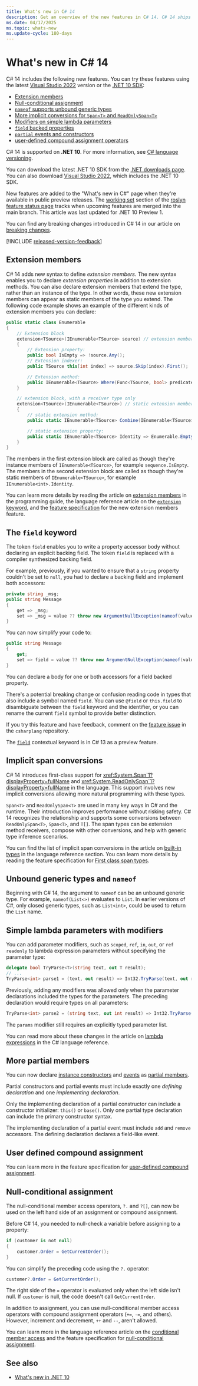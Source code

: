```yaml
---
title: What's new in C# 14
description: Get an overview of the new features in C# 14. C# 14 ships with .NET 10.
ms.date: 04/17/2025
ms.topic: whats-new
ms.update-cycle: 180-days
---
```

# What's new in C# 14

C# 14 includes the following new features. You can try these features using the latest [Visual Studio 2022](https://visualstudio.microsoft.com/vs/preview/) version or the [.NET 10 SDK](https://dotnet.microsoft.com/download/dotnet):

- [Extension members](#extension-members)
- [Null-conditional assignment](#null-conditional-assignment)
- [`nameof` supports unbound generic types](#unbound-generic-types-and-nameof)
- [More implicit conversions for `Span<T>` and `ReadOnlySpan<T>`](#implicit-span-conversions)
- [Modifiers on simple lambda parameters](#simple-lambda-parameters-with-modifiers)
- [`field` backed properties](#the-field-keyword)
- [`partial` events and constructors](#more-partial-members)
- [user-defined compound assignment operators](#user-defined-compound-assignment)

C# 14 is supported on **.NET 10**. For more information, see [C# language versioning](../language-reference/configure-language-version.md).

You can download the latest .NET 10 SDK from the [.NET downloads page](https://dotnet.microsoft.com/download). You can also download [Visual Studio 2022](https://visualstudio.microsoft.com/vs/), which includes the .NET 10 SDK.

New features are added to the "What's new in C#" page when they're available in public preview releases. The [working set](https://github.com/dotnet/roslyn/blob/main/docs/Language%20Feature%20Status.md#working-set) section of the [roslyn feature status page](https://github.com/dotnet/roslyn/blob/main/docs/Language%20Feature%20Status.md) tracks when upcoming features are merged into the main branch. This article was last updated for .NET 10 Preview 1.

You can find any breaking changes introduced in C# 14 in our article on [breaking changes](~/_roslyn/docs/compilers/CSharp/Compiler%20Breaking%20Changes%20-%20DotNet%2010.md).

[!INCLUDE [released-version-feedback](./includes/released-feedback.md)]

## Extension members

C# 14 adds new syntax to define *extension members*. The new syntax enables you to declare *extension properties* in addition to extension methods. You can also declare extension members that extend the type, rather than an instance of the type. In other words, these new extension members can appear as static members of the type you extend. The following code example shows an example of the different kinds of extension members you can declare:

```csharp
public static class Enumerable
{
    // Extension block
    extension<TSource>(IEnumerable<TSource> source) // extension members for IEnumerable<TSource>
    {
        // Extension property:
        public bool IsEmpty => !source.Any();
        // Extension indexer:
        public TSource this[int index] => source.Skip(index).First();

        // Extension method:
        public IEnumerable<TSource> Where(Func<TSource, bool> predicate) { ... }
    }

    // extension block, with a receiver type only
    extension<TSource>(IEnumerable<TSource>) // static extension members for IEnumerable<Source>
    {
        // static extension method:
        public static IEnumerable<TSource> Combine(IEnumerable<TSource> first, IEnumerable<TSource> second) { ... }

        // static extension property:
        public static IEnumerable<TSource> Identity => Enumerable.Empty<TSource>();
    }
}
```

The members in the first extension block are called as though they're instance members of `IEnumerable<TSource>`, for example `sequence.IsEmpty`. The members in the second extension block are called as though they're static members of `IEnumerable<TSource>`, for example `IEnumerable<int>.Identity`.

You can learn more details by reading the article on [extension members](../programming-guide/classes-and-structs/extension-methods.md) in the programming guide, the language reference article on the [`extension` keyword](../language-reference/keywords/extension.md), and the [feature specification](~/_csharplang/proposals/csharp-14.0/extensions.md) for the new extension members feature.

## The `field` keyword

The token `field` enables you to write a property accessor body without declaring an explicit backing field. The token `field` is replaced with a compiler synthesized backing field.

For example, previously, if you wanted to ensure that a `string` property couldn't be set to `null`, you had to declare a backing field and implement both accessors:

```csharp
private string _msg;
public string Message
{
    get => _msg;
    set => _msg = value ?? throw new ArgumentNullException(nameof(value));
}
```

You can now simplify your code to:

```csharp
public string Message
{
    get;
    set => field = value ?? throw new ArgumentNullException(nameof(value));
}
```

You can declare a body for one or both accessors for a field backed property.

There's a potential breaking change or confusion reading code in types that also include a symbol named `field`. You can use `@field` or `this.field` to disambiguate between the `field` keyword and the identifier, or you can rename the current `field` symbol to provide better distinction.

If you try this feature and have feedback, comment on the [feature issue](https://github.com/dotnet/csharplang/issues/140) in the `csharplang` repository.

The [`field`](../language-reference/keywords/field.md) contextual keyword is in C# 13 as a preview feature.

## Implicit span conversions

C# 14 introduces first-class support for <xref:System.Span`1?displayProperty=fullName> and <xref:System.ReadOnlySpan`1?displayProperty=fullName> in the language. This support involves new implicit conversions allowing more natural programming with these types.

`Span<T>` and `ReadOnlySpan<T>` are used in many key ways in C# and the runtime. Their introduction improves performance without risking safety. C# 14 recognizes the relationship and supports some conversions between `ReadOnlySpan<T>`, `Span<T>`, and `T[]`. The span types can be extension method receivers, compose with other conversions, and help with generic type inference scenarios.

You can find the list of implicit span conversions in the article on [built-in types](../language-reference/builtin-types/built-in-types.md) in the language reference section. You can learn more details by reading the feature specification for [First class span types](~/_csharplang/proposals/csharp-14.0/first-class-span-types.md).

## Unbound generic types and `nameof`

Beginning with C# 14, the argument to `nameof` can be an unbound generic type. For example, `nameof(List<>)` evaluates to `List`. In earlier versions of C#, only closed generic types, such as `List<int>`, could be used to return the `List` name.

## Simple lambda parameters with modifiers

You can add parameter modifiers, such as `scoped`, `ref`, `in`, `out`, or `ref readonly` to lambda expression parameters without specifying the parameter type:

```csharp
delegate bool TryParse<T>(string text, out T result);
// ...
TryParse<int> parse1 = (text, out result) => Int32.TryParse(text, out result);
```

Previously, adding any modifiers was allowed only when the parameter declarations included the types for the parameters. The preceding declaration would require types on all parameters:

```csharp
TryParse<int> parse2 = (string text, out int result) => Int32.TryParse(text, out result);
```

The `params` modifier still requires an explicitly typed parameter list.

You can read more about these changes in the article on [lambda expressions](../language-reference/operators/lambda-expressions.md#input-parameters-of-a-lambda-expression) in the C# language reference.

## More partial members

You can now declare [instance constructors](../programming-guide/classes-and-structs/constructors.md#partial-constructors) and [events](../event-pattern.md) as [partial members](../language-reference/keywords/partial-member.md).

Partial constructors and partial events must include exactly one *defining declaration* and one *implementing declaration*.

Only the implementing declaration of a partial constructor can include a constructor initializer: `this()` or `base()`. Only one partial type declaration can include the primary constructor syntax.

The implementing declaration of a partial event must include `add` and `remove` accessors. The defining declaration declares a field-like event.

## User defined compound assignment

You can learn more in the feature specification for [user-defined compound assignment](~/_csharplang/proposals/csharp-14.0/user-defined-compound-assignment.md).

## Null-conditional assignment

The null-conditional member access operators, `?.` and `?[]`, can now be used on the left hand side of an assignment or compound assignment.

Before C# 14, you needed to null-check a variable before assigning to a property:

```csharp
if (customer is not null)
{
    customer.Order = GetCurrentOrder();
}
```

You can simplify the preceding code using the `?.` operator:

```csharp
customer?.Order = GetCurrentOrder();
```

The right side of the `=` operator is evaluated only when the left side isn't null. If `customer` is null, the code doesn't call `GetCurrentOrder`.

In addition to assignment, you can use null-conditional member access operators with compound assignment operators (`+=`, `-=`, and others). However, increment and decrement, `++` and `--`, aren't allowed.

You can learn more in the language reference article on the [conditional member access](../language-reference/operators/member-access-operators.md#null-conditional-operators--and-) and the feature specification for [null-conditional assignment](~/_csharplang/proposals/csharp-14.0/null-conditional-assignment.md).

## See also

- [What's new in .NET 10](../../core/whats-new/dotnet-10/overview.md)
